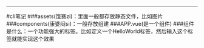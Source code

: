---
#cli笔记
###assets(饿赛zi)：里面一般都存放静态文件，比如图片
###components(康婆闷si)：一般存放组建
###APP.vue(是一个组件)
###组件是什么：一个功能强大的标签。比如定义一个HelloWorld标签，然后输入这个标签就能实现这个效果
